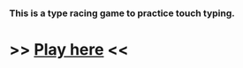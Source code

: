 ### This is a type racing game to practice touch typing.

# >> [Play here](https://waey11.github.io/Type-racer/) << 



